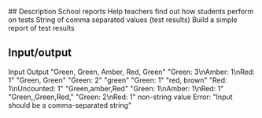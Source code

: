 ## Description
School reports
Help teachers find out how students perform on tests
String of comma separated values (test results)
Build a simple report of test results

## Input/output

Input                                 Output
"Green, Green, Amber, Red, Green"     "Green: 3\nAmber: 1\nRed: 1"
"Green, Green"                        "Green: 2"
"green"                               "Green: 1"
"red, brown"                          "Red: 1\nUncounted: 1"
"Green,amber,Red"                     "Green: 1\nAmber: 1\nRed: 1"
"Green,,Green,Red,"                   "Green: 2\nRed: 1"
non-string value                      Error: "Input should be a comma-separated string"
